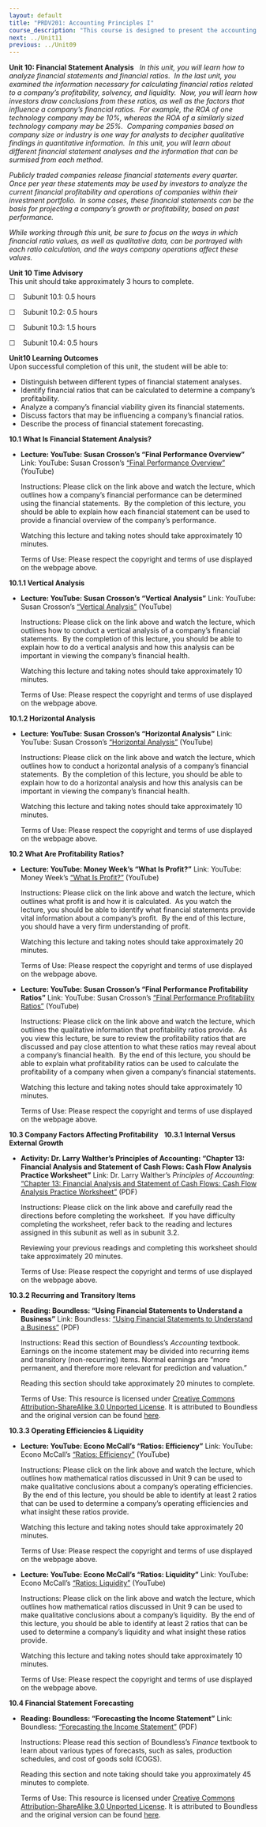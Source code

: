 ```yaml
---
layout: default
title: "PRDV201: Accounting Principles I"
course_description: "This course is designed to present the accounting cycle in an accessible and logical manner. It will provide you with a solid understanding of basic accounting principles and will introduce you to financial statement analysis."
next: ../Unit11
previous: ../Unit09
---
```

**Unit 10: Financial Statement Analysis** <span id="10"></span> 
*In this unit, you will learn how to analyze financial statements and
financial ratios.  In the last unit, you examined the information
necessary for calculating financial ratios related to a company’s
profitability, solvency, and liquidity.  Now, you will learn how
investors draw conclusions from these ratios, as well as the factors
that influence a company’s financial ratios.  For example, the ROA of
one technology company may be 10%, whereas the ROA of a similarly sized
technology company may be 25%.  Comparing companies based on company
size or industry is one way for analysts to decipher qualitative
findings in quantitative information.  In this unit, you will learn
about different financial statement analyses and the information that
can be surmised from each method.*  
  
 *Publicly traded companies release financial statements every quarter. 
Once per year these statements may be used by investors to analyze the
current financial profitability and operations of companies within their
investment portfolio.  In some cases, these financial statements can be
the basis for projecting a company’s growth or profitability, based on
past performance.*  
  
 *While working through this unit, be sure to focus on the ways in which
financial ratio values, as well as qualitative data, can be portrayed
with each ratio calculation, and the ways company operations affect
these values.*

**Unit 10 Time Advisory**  
This unit should take approximately 3 hours to complete.  
  
 ☐    Subunit 10.1: 0.5 hours  
  
 ☐    Subunit 10.2: 0.5 hours  
  
 ☐    Subunit 10.3: 1.5 hours  
  
 ☐    Subunit 10.4: 0.5 hours

**Unit10 Learning Outcomes**  
Upon successful completion of this unit, the student will be able to:
-   Distinguish between different types of financial statement analyses.
-   Identify financial ratios that can be calculated to determine a
    company’s profitability.
-   Analyze a company’s financial viability given its financial
    statements.
-   Discuss factors that may be influencing a company’s financial
    ratios.
-   Describe the process of financial statement forecasting.

**10.1 What Is Financial Statement Analysis?** <span id="10.1"></span> 
-   **Lecture: YouTube: Susan Crosson’s “Final Performance Overview”**
    Link: YouTube: Susan Crosson’s [“Final Performance
    Overview”](http://www.youtube.com/watch?v=pTesSDo-2pE&list=PL9BBBC6948ABBA9EC&index=1&feature=plpp_video)
    (YouTube)  
      
     Instructions: Please click on the link above and watch the lecture,
    which outlines how a company’s financial performance can be
    determined using the financial statements.  By the completion of
    this lecture, you should be able to explain how each financial
    statement can be used to provide a financial overview of the
    company’s performance.  
      
     Watching this lecture and taking notes should take approximately 10
    minutes.  
      
     Terms of Use: Please respect the copyright and terms of use
    displayed on the webpage above.

**10.1.1 Vertical Analysis** <span id="10.1.1"></span> 
-   **Lecture: YouTube: Susan Crosson’s “Vertical Analysis”**
    Link: YouTube: Susan Crosson’s [“Vertical
    Analysis”](http://www.youtube.com/watch?v=Af6KkozRbS4) (YouTube)  
      
     Instructions: Please click on the link above and watch the lecture,
    which outlines how to conduct a vertical analysis of a company’s
    financial statements.  By the completion of this lecture, you should
    be able to explain how to do a vertical analysis and how this
    analysis can be important in viewing the company’s financial
    health.  
      
     Watching this lecture and taking notes should take approximately 10
    minutes.  
      
     Terms of Use: Please respect the copyright and terms of use
    displayed on the webpage above.

**10.1.2 Horizontal Analysis** <span id="10.1.2"></span> 
-   **Lecture: YouTube: Susan Crosson’s “Horizontal Analysis”**
    Link: YouTube: Susan Crosson’s [“Horizontal
    Analysis”](http://www.youtube.com/watch?v=5VAsboeLKrw&feature=relmfu)
    (YouTube)  
      
     Instructions: Please click on the link above and watch the lecture,
    which outlines how to conduct a horizontal analysis of a company’s
    financial statements.  By the completion of this lecture, you should
    be able to explain how to do a horizontal analysis and how this
    analysis can be important in viewing the company’s financial
    health.  
      
     Watching this lecture and taking notes should take approximately 10
    minutes.  
      
     Terms of Use: Please respect the copyright and terms of use
    displayed on the webpage above.

**10.2 What Are Profitability Ratios?** <span id="10.2"></span> 
-   **Lecture: YouTube: Money Week’s “What Is Profit?”**
    Link: YouTube: Money Week’s [“What Is
    Profit?”](http://www.youtube.com/watch?v=IQuYnADhuwo&feature=relmfu)
    (YouTube)  
      
     Instructions: Please click on the link above and watch the lecture,
    which outlines what profit is and how it is calculated.  As you
    watch the lecture, you should be able to identify what financial
    statements provide vital information about a company’s profit.  By
    the end of this lecture, you should have a very firm understanding
    of profit.  
      
     Watching this lecture and taking notes should take approximately 20
    minutes.  
      
     Terms of Use: Please respect the copyright and terms of use
    displayed on the webpage above.

-   **Lecture: YouTube: Susan Crosson’s “Final Performance Profitability
    Ratios”**
    Link: YouTube: Susan Crosson’s [“Final Performance Profitability
    Ratios”](http://www.youtube.com/watch?v=WijAG7d1ono) (YouTube)  
      
     Instructions: Please click on the link above and watch the lecture,
    which outlines the qualitative information that profitability ratios
    provide.  As you view this lecture, be sure to review the
    profitability ratios that are discussed and pay close attention to
    what these ratios may reveal about a company’s financial health.  By
    the end of this lecture, you should be able to explain what
    profitability ratios can be used to calculate the profitability of a
    company when given a company’s financial statements.  
      
     Watching this lecture and taking notes should take approximately 10
    minutes.  
      
     Terms of Use: Please respect the copyright and terms of use
    displayed on the webpage above.

**10.3 Company Factors Affecting Profitability** <span
id="10.3"></span> 
**10.3.1 Internal Versus External Growth** <span id="10.3.1"></span> 
-   **Activity: Dr. Larry Walther’s Principles of Accounting: “Chapter
    13: Financial Analysis and Statement of Cash Flows: Cash Flow
    Analysis Practice Worksheet”**
    Link: Dr. Larry Walther’s *Principles of Accounting*: [“Chapter 13:
    Financial Analysis and Statement of Cash Flows: Cash Flow Analysis
    Practice
    Worksheet”](http://www.principlesofaccounting.com/chapter13/problems13.html)
    (PDF)  
      
     Instructions: Please click on the link above and carefully read the
    directions before completing the worksheet.  If you have difficulty
    completing the worksheet, refer back to the reading and lectures
    assigned in this subunit as well as in subunit 3.2.  
      
     Reviewing your previous readings and completing this worksheet
    should take approximately 20 minutes.  
      
     Terms of Use: Please respect the copyright and terms of use
    displayed on the webpage above.

**10.3.2 Recurring and Transitory Items** <span id="10.3.2"></span> 
-   **Reading: Boundless: “Using Financial Statements to Understand a
    Business”**
    Link: Boundless: [“Using Financial Statements to Understand a
    Business”](http://www.saylor.org/site/wp-content/uploads/2013/04/PRDV201_Accounting-by-Boundless_Using-Financial-Statements-to-Understand-a-Business.pdf)
    (PDF)  
      
     Instructions: Read this section of Boundless’s *Accounting*
    textbook. Earnings on the income statement may be divided into
    recurring items and transitory (non-recurring) items. Normal
    earnings are “more permanent, and therefore more relevant for
    prediction and valuation.”  
      
     Reading this section should take approximately 20 minutes to
    complete.  
      
     Terms of Use: This resource is licensed under [Creative Commons
    Attribution-ShareAlike 3.0 Unported
    License](http://creativecommons.org/licenses/by-sa/3.0/). It is
    attributed to Boundless and the original version can be found
    [here](https://www.boundless.com/accounting/analyzing-financial-statements/overview-financial-statements-analysis/using-financial-statements-to-understand-business/).

**10.3.3 Operating Efficiencies & Liquidity** <span id="10.3.3"></span> 
-   **Lecture: YouTube: Econo McCall’s “Ratios: Efficiency”**
    Link: YouTube: Econo McCall’s [“Ratios:
    Efficiency”](http://www.youtube.com/watch?v=y3mjZDWaHfA&feature=channel&list=UL)
    (YouTube)  
      
     Instructions: Please click on the link above and watch the lecture,
    which outlines how mathematical ratios discussed in Unit 9 can be
    used to make qualitative conclusions about a company’s operating
    efficiencies.  By the end of this lecture, you should be able to
    identify at least 2 ratios that can be used to determine a company’s
    operating efficiencies and what insight these ratios provide.  
      
     Watching this lecture and taking notes should take approximately 20
    minutes.  
      
     Terms of Use: Please respect the copyright and terms of use
    displayed on the webpage above.

-   **Lecture: YouTube: Econo McCall’s “Ratios: Liquidity”**
    Link: YouTube: Econo McCall’s [“Ratios:
    Liquidity”](http://www.youtube.com/watch?v=SlEBhVGUNd4&feature=BFa&list=ULy3mjZDWaHfA)
    (YouTube)  
      
     Instructions: Please click on the link above and watch the lecture,
    which outlines how mathematical ratios discussed in Unit 9 can be
    used to make qualitative conclusions about a company’s liquidity.
     By the end of this lecture, you should be able to identify at least
    2 ratios that can be used to determine a company’s liquidity and
    what insight these ratios provide.  
      
     Watching this lecture and taking notes should take approximately 10
    minutes.  
      
     Terms of Use: Please respect the copyright and terms of use
    displayed on the webpage above.

**10.4 Financial Statement Forecasting** <span id="10.4"></span> 
-   **Reading: Boundless: “Forecasting the Income Statement”**
    Link: Boundless: [“Forecasting the Income
    Statement”](http://www.saylor.org/site/wp-content/uploads/2013/04/PRDV201_Finance-by-Boundless_Forecasting-the-Income-Statement.pdf)
    (PDF)   
      
     Instructions: Please read this section of Boundless’s *Finance*
    textbook to learn about various types of forecasts, such as sales,
    production schedules, and cost of goods sold (COGS).  
      
     Reading this section and note taking should take you approximately
    45 minutes to complete.  
      
     Terms of Use: This resource is licensed under [Creative Commons
    Attribution-ShareAlike 3.0 Unported
    License](http://creativecommons.org/licenses/by-sa/3.0/). It is
    attributed to Boundless and the original version can be found
    [here](https://www.boundless.com/finance/forecasting-financial-statements/forecasting-income-statement/).


